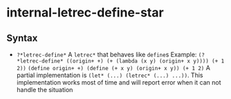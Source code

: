 # internal-letrec-define-star

## Syntax

+ `?*letrec-define*`
  A `letrec*` that behaves like `define`s
  Example:
  `(?*letrec-define* ((origin+ +) (+ (lambda (x y) (origin+ x y)))) (+ 1 2))`
  `(define origin+ +) (define (+ x y) (origin+ x y)) (+ 1 2)`
  A partial implementation is `(let* (...) (letrec* (...) ...))`. This implementation works most of time and will report error when it can not handle the situation
